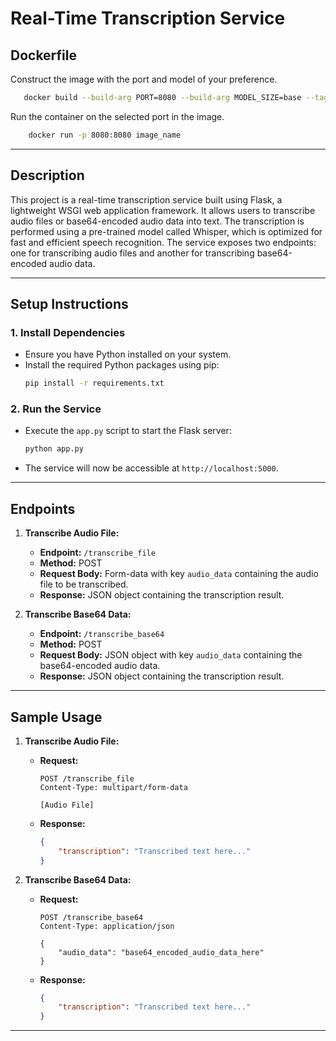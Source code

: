 # Real-Time Transcription Service

## Dockerfile

Construct the image with the port and model of your preference.
 ```bash
    docker build --build-arg PORT=8080 --build-arg MODEL_SIZE=base --tag image_name .

```


Run the container on the selected port in the image.

```bash
    docker run -p 8080:8080 image_name

```

---

## Description

This project is a real-time transcription service built using Flask, a lightweight WSGI web application framework. It allows users to transcribe audio files or base64-encoded audio data into text. The transcription is performed using a pre-trained model called Whisper, which is optimized for fast and efficient speech recognition. The service exposes two endpoints: one for transcribing audio files and another for transcribing base64-encoded audio data.

---

## Setup Instructions

### 1. Install Dependencies

- Ensure you have Python installed on your system.
- Install the required Python packages using pip:
    ```bash
    pip install -r requirements.txt
    ```


### 2. Run the Service

- Execute the `app.py` script to start the Flask server:
    ```bash
    python app.py
    ```
- The service will now be accessible at `http://localhost:5000`.

---

## Endpoints

1. **Transcribe Audio File:**

    - **Endpoint:** `/transcribe_file`
    - **Method:** POST
    - **Request Body:** Form-data with key `audio_data` containing the audio file to be transcribed.
    - **Response:** JSON object containing the transcription result.

2. **Transcribe Base64 Data:**

    - **Endpoint:** `/transcribe_base64`
    - **Method:** POST
    - **Request Body:** JSON object with key `audio_data` containing the base64-encoded audio data.
    - **Response:** JSON object containing the transcription result.

---

## Sample Usage

1. **Transcribe Audio File:**

    - **Request:**
        ```http
        POST /transcribe_file
        Content-Type: multipart/form-data
        
        [Audio File]
        ```
    - **Response:**
        ```json
        {
            "transcription": "Transcribed text here..."
        }
        ```

2. **Transcribe Base64 Data:**

    - **Request:**
        ```http
        POST /transcribe_base64
        Content-Type: application/json
        
        {
            "audio_data": "base64_encoded_audio_data_here"
        }
        ```
    - **Response:**
        ```json
        {
            "transcription": "Transcribed text here..."
        }
        ```

---
